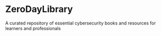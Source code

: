 # ZeroDayLibrary
A curated repository of essential cybersecurity books and resources for learners and professionals
